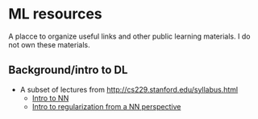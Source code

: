 # ML resources
A placce to organize useful links and other public learning materials. I do not own these materials.
## Background/intro to DL
* A subset of lectures from http://cs229.stanford.edu/syllabus.html
  + [Intro to NN](http://cs229.stanford.edu/notes2020spring/cs229-notes-deep_learning.pdf)
  + [Intro to regularization from a NN perspective](http://cs229.stanford.edu/notes2020spring/bias-variance-error-analysis.pdf)
